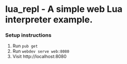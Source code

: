 # lua_repl - A simple web Lua interpreter example.

### Setup instructions
1. Run `pub get`
2. Run `webdev serve web:8080`
3. Visit http://localhost:8080